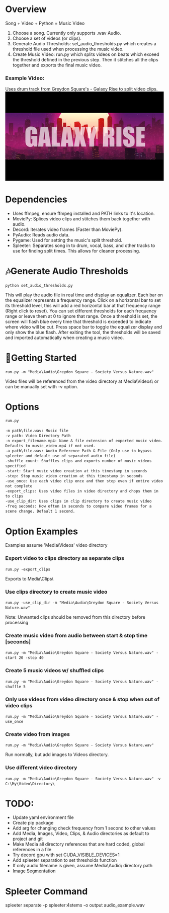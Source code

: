 # Overview
Song + Video + Python = Music Video
1. Choose a song. Currently only supports .wav Audio.
2. Choose a set of videos (or clips).
3. Generate Audio Thresholds: set_audio_thresholds.py which creates a threshold file used when processing the music video.
4. Create Music Video: run.py which splits videos on beats which exceed the threshold defined in the previous step. Then it stitches all the clips together and exports the final music video.

### Example Video:
Uses drum track from Greydon Square's - Galaxy Rise to split video clips.
[![Example Music Video](docs/thumbnail.jpg)](https://youtu.be/WkC0aXchnhw "Generated Video")

# Dependencies
- Uses ffmpeg, ensure ffmpeg installed and PATH links to it's location.
- MoviePy: Splices video clips and stitches them back together with audio.
- Decord: Iterates video frames (Faster than MoviePy).
- PyAudio: Reads audio data.
- Pygame: Used for setting the music's split threshold.
- Spleeter: Separates song in to drum, vocal, bass, and other tracks to use for finding split times. This allows for cleaner processing.

# :notes:Generate Audio Thresholds
    python set_audio_thresholds.py

This will play the audio file in real time and display an equalizer. Each bar on the equalizer represents a frequency range. Click on a horizontal bar to set its threshold level, this will add a red horizontal bar at that frequency range (Right click to reset). You can set different thresholds for each frequency range or leave them at 0 to ignore that range. Once a threshold is set, the screen will flash blue every time that threshold is exceeded to indicate where video will be cut. Press space bar to toggle the equalizer display and only show the blue flash. After exiting the tool, the thresholds will be saved and imported automatically when creating a music video.

# :movie_camera:Getting Started
	run.py -m "Media\Audio\Greydon Square - Society Versus Nature.wav"
Video files will be referenced from the video directory at Media\Videos\ or can be manually set with -v option.

# Options
    run.py
 
	-m path\file.wav: Music file
	-v path: Video Directory Path
	-n export_filename.mp4: Name & file extension of exported music video. Defaults to music_video.mp4 if not used.
	-a path\file.wav: Audio Reference Path & File (Only use to bypass spleeter and default use of separated audio file)
	-shuffle count: Shuffles clips and exports number of music videos specified
	-start: Start music video creation at this timestamp in seconds
	-stop: Stop music video creation at this timestamp in seconds
	-use_once: Use each video clip once and then stop even if entire video not complete
	-export_clips: Uses video files in video directory and chops them in to clips
	-use_clip_dir: Uses clips in clip directory to create music video
	-freq seconds: How often in seconds to compare video frames for a scene change. Default 1 second.

# Option Examples 
Examples assume 'Media\Videos\' video directory
	
### Export video to clips directory as separate clips
	run.py -export_clips
Exports to Media\Clips\

### Use clips directory to create music video
    run.py -use_clip_dir -m "Media\Audio\Greydon Square - Society Versus Nature.wav"
Note: Unwanted clips should be removed from this directory before processing
	
### Create music video from audio between start & stop time [seconds]
	run.py -m "Media\Audio\Greydon Square - Society Versus Nature.wav" -start 20 -stop 40
	
### Create 5 music videos w/ shuffled clips
	run.py -m "Media\Audio\Greydon Square - Society Versus Nature.wav" -shuffle 5
	
### Only use videos from video directory once & stop when out of video clips
	run.py -m "Media\Audio\Greydon Square - Society Versus Nature.wav" -use_once
	
### Create video from images
	run.py -m "Media\Audio\Greydon Square - Society Versus Nature.wav"
Run normally, but add images to Videos directory.
	
### Use different video directory
	run.py -m "Media\Audio\Greydon Square - Society Versus Nature.wav" -v C:\My\Video\Directory\

# TODO:
- Update yaml environment file
- Create pip package
- Add arg for changing check frequency from 1 second to other values
- Add Media, Images, Video, Clips, & Audio directories as default to project and git
- Make Media all directory references that are hard coded, global references in a file
- Try decord gpu with set CUDA_VISIBLE_DEVICES=1
- Add spleeter separation to set thresholds function
- If only audio filename is given, assume Media\Audio\ directory path
- [Image Segmentation](https://zulko.github.io/moviepy/examples/compo_from_image.html)

# Spleeter Command
spleeter separate -p spleeter:4stems -o output audio_example.wav

